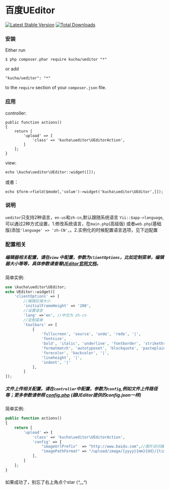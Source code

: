 百度UEditor
===========
[![Latest Stable Version](https://poser.pugx.org/kucha/ueditor/v/stable)](https://packagist.org/packages/kucha/ueditor) [![Total Downloads](https://poser.pugx.org/kucha/ueditor/downloads)](https://packagist.org/packages/kucha/ueditor) 
### 安装
Either run

```
$ php composer.phar require kucha/ueditor "*"
```

or add

```
"kucha/ueditor": "*"
```

to the ```require``` section of your `composer.json` file.

### 应用

controller:  

```
public function actions()
{
    return [
        'upload' => [
            'class' => 'kucha\ueditor\UEditorAction',
        ]
    ];
}
```

view:  

```
echo \kucha\ueditor\UEditor::widget([]);
```

或者：

```
echo $form->field($model,'colum')->widget('kucha\ueditor\UEditor',[]);
```
### 说明
 `ueditor`只支持2种语言，`en-us`和`zh-cn`,默认跟随系统语言 `Yii::$app->language`,可以通过2种方式设置，1.修改系统语言，在`main.php`(高级版) 或者`web.php`(基础版)添加`'language' => 'zh-CN',`。2.实例化的时候配置语言选项，见下边配置
 
### 配置相关

##### 编辑器相关配置，请在`view` 中配置，参数为`clientOptions`，比如定制菜单，编辑器大小等等，具体参数请查看[UEditor官网文档](http://fex-team.github.io/ueditor/)。

简单实例:  
```php
use \kucha\ueditor\UEditor;
echo UEditor::widget([
    'clientOptions' => [
        //编辑区域大小
        'initialFrameHeight' => '200',
        //设置语言
        'lang' =>'en', //中文为 zh-cn
        //定制菜单
        'toolbars' => [
            [
                'fullscreen', 'source', 'undo', 'redo', '|',
                'fontsize',
                'bold', 'italic', 'underline', 'fontborder', 'strikethrough', 'removeformat',
                'formatmatch', 'autotypeset', 'blockquote', 'pasteplain', '|',
                'forecolor', 'backcolor', '|',
                'lineheight', '|',
                'indent', '|'
            ],
        ]
]);
```

##### 文件上传相关配置，请在`controller`中配置，参数为`config`,例如文件上传路径等；更多参数请参照 [config.php](https://github.com/BigKuCha/yii2-ueditor-widget/blob/master/config.php) (跟UEditor提供的config.json一样)

简单实例:  
```php
public function actions()
{
    return [
        'upload' => [
            'class' => 'kucha\ueditor\UEditorAction',
            'config' => [
                "imageUrlPrefix"  => "http://www.baidu.com",//图片访问路径前缀
                "imagePathFormat" => "/upload/image/{yyyy}{mm}{dd}/{time}{rand:6}" //上传保存路径
            ],
        ]
    ];
}
```

####
如果成功了，别忘了右上角点个star  (*^__^*)
